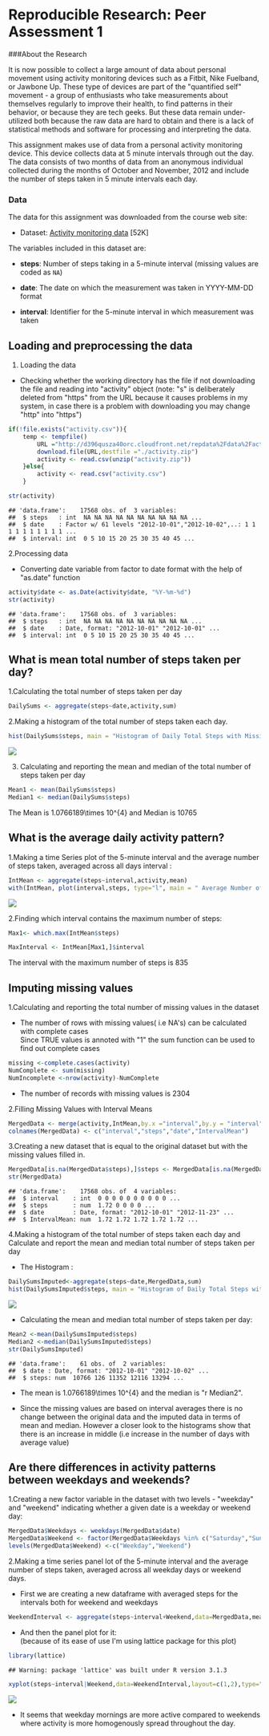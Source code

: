 # Reproducible Research: Peer Assessment 1


###About the Research

It is now possible to collect a large amount of data about personal movement using activity monitoring devices such as a Fitbit, Nike Fuelband, or Jawbone Up. These type of devices are part of the "quantified self" movement - a group of enthusiasts who take measurements about themselves regularly to improve their health, to find patterns in their behavior, or because they are tech geeks. But these data remain under-utilized both because the raw data are hard to obtain and there is a lack of statistical methods and software for processing and interpreting the data.

This assignment makes use of data from a personal activity monitoring device. This device collects data at 5 minute intervals through out the day. The data consists of two months of data from an anonymous individual collected during the months of October and November, 2012 and include the number of steps taken in 5 minute intervals each day.

### Data
The data for this assignment was downloaded from the course web
site:

* Dataset: [Activity monitoring data](https://d396qusza40orc.cloudfront.net/repdata%2Fdata%2Factivity.zip) [52K]

The variables included in this dataset are:

* **steps**: Number of steps taking in a 5-minute interval (missing
    values are coded as `NA`)

* **date**: The date on which the measurement was taken in YYYY-MM-DD
    format

* **interval**: Identifier for the 5-minute interval in which
    measurement was taken
    
## Loading and preprocessing the data    
    
1. Loading the data
  
- Checking whether the working directory has the file if not downloading the file and reading into "activity" object
(note: "s" is deliberately deleted from "https" from the URL because it causes problems in my system, in case there is a problem with downloading you may change "http" into "https")
  


```r
if(!file.exists("activity.csv")){
    temp <- tempfile()
		URL ="http://d396qusza40orc.cloudfront.net/repdata%2Fdata%2Factivity.zip"
		download.file(URL,destfile ="./activity.zip")
		activity <- read.csv(unzip("activity.zip"))
	}else{
		activity <- read.csv("activity.csv")
	}

str(activity)
```

```
## 'data.frame':	17568 obs. of  3 variables:
##  $ steps   : int  NA NA NA NA NA NA NA NA NA NA ...
##  $ date    : Factor w/ 61 levels "2012-10-01","2012-10-02",..: 1 1 1 1 1 1 1 1 1 1 ...
##  $ interval: int  0 5 10 15 20 25 30 35 40 45 ...
```


2.Processing data
  
- Converting date variable from factor to date format with the help of "as.date" function
 

```r
activity$date <- as.Date(activity$date, "%Y-%m-%d")
str(activity)
```

```
## 'data.frame':	17568 obs. of  3 variables:
##  $ steps   : int  NA NA NA NA NA NA NA NA NA NA ...
##  $ date    : Date, format: "2012-10-01" "2012-10-01" ...
##  $ interval: int  0 5 10 15 20 25 30 35 40 45 ...
```




## What is mean total number of steps taken per day?

1.Calculating the total number of steps taken per day

```r
DailySums <- aggregate(steps~date,activity,sum)
```


2.Making a histogram of the total number of steps taken each day.


```r
hist(DailySums$steps, main = "Histogram of Daily Total Steps with Missing Values", xlab= "Number of Steps")
```

![](PA1_template_files/figure-html/unnamed-chunk-4-1.png) 

3. Calculating and reporting the mean and median of the total number of steps taken per day

```r
Mean1 <- mean(DailySums$steps)
Median1 <- median(DailySums$steps)
```

The Mean is 1.0766189\times 10^{4} and Median is 10765

## What is the average daily activity pattern?

1.Making a time Series plot  of the 5-minute interval and the average number of steps taken, averaged across all days interval :  


```r
IntMean <- aggregate(steps~interval,activity,mean)
with(IntMean, plot(interval,steps, type="l", main = " Average Number of Steps Taken During Intervals ", xlab="Interval", ylab= "Average Number of Steps"))
```

![](PA1_template_files/figure-html/unnamed-chunk-6-1.png) 

2.Finding which interval contains the maximum number of steps:


```r
Max1<- which.max(IntMean$steps)

MaxInterval <- IntMean[Max1,]$interval
```

The interval with the maximum number of steps is  835 

## Imputing missing values
 
 
1.Calculating and reporting the total number of missing values in the dataset   
  
- The number of rows with missing values( i.e NA's) can be calculated with complete cases  
Since TRUE values is annoted with "1" the sum function can be used to find out complete cases

```r
missing <-complete.cases(activity)
NumComplete <- sum(missing)
NumIncomplete <-nrow(activity)-NumComplete
```

- The number of records with missing values is 2304
  
2.Filling Missing Values with Interval Means

```r
MergedData <- merge(activity,IntMean,by.x ="interval",by.y = "interval",all=TRUE)
colnames(MergedData) <- c("interval","steps","date","IntervalMean")
```
  
3.Creating a new dataset that is equal to the original dataset but with the missing values filled in.  

```r
MergedData[is.na(MergedData$steps),]$steps <- MergedData[is.na(MergedData$steps),]$IntervalMean
str(MergedData)
```

```
## 'data.frame':	17568 obs. of  4 variables:
##  $ interval    : int  0 0 0 0 0 0 0 0 0 0 ...
##  $ steps       : num  1.72 0 0 0 0 ...
##  $ date        : Date, format: "2012-10-01" "2012-11-23" ...
##  $ IntervalMean: num  1.72 1.72 1.72 1.72 1.72 ...
```
   
4.Making a histogram of the total number of steps taken each day and Calculate and report the mean and median total number of steps taken per day
  
- The Histogram :  

```r
DailySumsImputed<-aggregate(steps~date,MergedData,sum)
hist(DailySumsImputed$steps, main = "Histogram of Daily Total Steps with Imputed Records", xlab= "Number of Steps")
```

![](PA1_template_files/figure-html/unnamed-chunk-11-1.png) 
    
- Calculating the mean and median total number of steps taken per day:  

```r
Mean2 <-mean(DailySumsImputed$steps)
Median2 <-median(DailySumsImputed$steps)
str(DailySumsImputed)
```

```
## 'data.frame':	61 obs. of  2 variables:
##  $ date : Date, format: "2012-10-01" "2012-10-02" ...
##  $ steps: num  10766 126 11352 12116 13294 ...
```
   
- The mean is  1.0766189\times 10^{4} and the median is "r Median2". 
   
- Since the missing values are based on interval averages there is no change between the original data and the imputed data in terms of mean and median. However a closer look to the histograms show that there is an increase in middle (i.e increase in the number of days with average value)
  

## Are there differences in activity patterns between weekdays and weekends?  

1.Creating a new factor variable in the dataset with two levels - "weekday" and "weekend" indicating whether a given date is a weekday or weekend day:
  

```r
MergedData$Weekdays <- weekdays(MergedData$date)
MergedData$Weekend <- factor(MergedData$Weekdays %in% c("Saturday","Sunday"))
levels(MergedData$Weekend) <-c("Weekday","Weekend")
```
  
2.Making a time series panel lot of the 5-minute interval and the average number of steps taken, averaged across all weekday days or weekend days.
  
- First we are creating a new dataframe with averaged steps for the intervals both for weekend and weekdays  


```r
WeekendInterval <- aggregate(steps~interval+Weekend,data=MergedData,mean)
```

  
- And then the panel plot for it:  
(because of its ease of use I'm using lattice package for this plot)


```r
library(lattice)
```

```
## Warning: package 'lattice' was built under R version 3.1.3
```

```r
xyplot(steps~interval|Weekend,data=WeekendInterval,layout=c(1,2),type="l")
```

![](PA1_template_files/figure-html/unnamed-chunk-15-1.png) 


- It seems that weekday mornings are more active compared to weekends where activity is more homogenously spread throughout the day.
